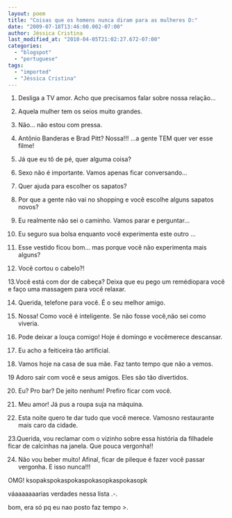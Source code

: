 ```yaml
---
layout: poem
title: "Coisas que os homens nunca diram para as mulheres D:"
date: "2009-07-18T13:46:00.002-07:00"
author: Jéssica Cristina
last_modified_at: "2010-04-05T21:02:27.672-07:00"
categories:
  - "blogspot"
  - "portuguese"
tags:
  - "imported"
  - "Jéssica Cristina"
---
```


1. Desliga a TV amor. Acho que precisamos falar sobre nossa relação...

2. Aquela mulher tem os seios muito grandes.

3. Não... não estou com pressa.

4. Antônio Banderas e Brad Pitt? Nossa!!! ...a gente TEM quer ver esse filme!

5. Já que eu tô de pé, quer alguma coisa?

6. Sexo não é importante. Vamos apenas ficar conversando...

7. Quer ajuda para escolher os sapatos?

8. Por que a gente não vai no shopping e você escolhe alguns sapatos novos?

9. Eu realmente não sei o caminho. Vamos parar e perguntar...

10. Eu seguro sua bolsa enquanto você experimenta este outro ...

11. Esse vestido ficou bom... mas porque você não experimenta mais alguns?

12. Você cortou o cabelo?!

13.Você está com dor de cabeça? Deixa que eu pego um remédiopara você e faço uma massagem para você relaxar.

14. Querida, telefone para você. É o seu melhor amigo.

15. Nossa! Como você é inteligente. Se não fosse você,não sei como viveria.

16. Pode deixar a louça comigo! Hoje é domingo e vocêmerece descansar.

17. Eu acho a feiticeira tão artificial.

18. Vamos hoje na casa de sua mãe. Faz tanto tempo que não a vemos.

19 Adoro sair com você e seus amigos. Eles são tão divertidos.

20. Eu? Pro bar? De jeito nenhum! Prefiro ficar com você.

21. Meu amor! Já pus a roupa suja na máquina.

22. Esta noite quero te dar tudo que você merece. Vamosno restaurante mais caro da cidade.

23.Querida, vou reclamar com o vizinho sobre essa história da filhadele ficar de calcinhas na janela. Que pouca vergonha!!

24. Não vou beber muito! Afinal, ficar de pileque é fazer você passar vergonha. E isso nunca!!!

OMG! ksopakspokaspokaspokasopkaspokasopk

váaaaaaaarias verdades nessa lista .-.

bom, era só pq eu nao posto faz tempo >.